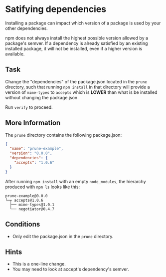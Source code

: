 # Satifying dependencies


Installing a package can impact which version of a package is used by
your other dependencies.

npm does not always install the highest possible version allowed by a
package's semver. If a dependency is already satisfied by an existing
installed package, it will not be installed, even if a higher version is
available.

## Task

Change the "dependencies" of the package.json located in the
`prune` directory, such that running `npm install` in that directory
will provide a version of `mime-types` to `accepts` which is **LOWER**
than what is be installed without changing the package.json.

Run `verify` to proceed.

## More Information

The `prune` directory contains the following package.json:

```json
{
  "name": "prune-example",
  "version": "0.0.0",
  "dependencies": {
    "accepts": "1.0.6"
  }
}
```

After running `npm install` with an empty `node_modules`, the hierarchy
produced with `npm ls` looks like this:

```
prune-example@0.0.0
└─┬ accepts@1.0.6
  ├── mime-types@1.0.1
  └── negotiator@0.4.7
```

## Conditions

* Only edit the package.json in the `prune` directory.

## Hints

* This is a one-line change.
* You may need to look at accept's dependency's semver.
